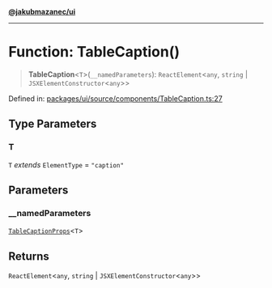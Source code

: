 [**@jakubmazanec/ui**](../README.md)

---

# Function: TableCaption()

> **TableCaption**\<`T`\>(`__namedParameters`): `ReactElement`\<`any`, `string` \|
> `JSXElementConstructor`\<`any`\>\>

Defined in:
[packages/ui/source/components/TableCaption.ts:27](https://github.com/jakubmazanec/tools/blob/d956cf350ae3e6bad1df754a19dfbabb088c1451/packages/ui/source/components/TableCaption.ts#L27)

## Type Parameters

### T

`T` _extends_ `ElementType` = `"caption"`

## Parameters

### \_\_namedParameters

[`TableCaptionProps`](../type-aliases/TableCaptionProps.md)\<`T`\>

## Returns

`ReactElement`\<`any`, `string` \| `JSXElementConstructor`\<`any`\>\>
